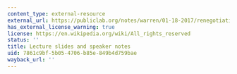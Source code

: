 ```yaml
---
content_type: external-resource
external_url: https://publiclab.org/notes/warren/01-18-2017/renegotiating-expertise-a-talk-at-climatex-mit
has_external_license_warning: true
license: https://en.wikipedia.org/wiki/All_rights_reserved
status: ''
title: Lecture slides and speaker notes
uid: 7861c9bf-5b05-4706-b85e-849b4d759bae
wayback_url: ''
---
```

